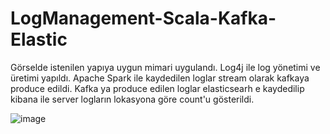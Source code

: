 # LogManagement-Scala-Kafka-Elastic
Görselde istenilen yapıya uygun mimari uygulandı.
Log4j ile log yönetimi ve üretimi yapıldı.
Apache Spark ile kaydedilen loglar stream olarak kafkaya produce edildi.
Kafka ya produce edilen loglar elasticsearh e kaydedilip kibana ile server logların lokasyona göre count'u gösterildi.

![image](https://user-images.githubusercontent.com/55887187/108522298-be3deb80-72dd-11eb-8392-a228bcdd3321.png)
